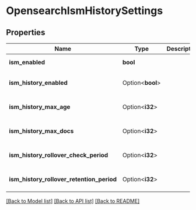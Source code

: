 # OpensearchIsmHistorySettings

## Properties

Name | Type | Description | Notes
------------ | ------------- | ------------- | -------------
**ism_enabled** | **bool** |  | [default to true]
**ism_history_enabled** | Option<**bool**> |  | [optional][default to true]
**ism_history_max_age** | Option<**i32**> |  | [optional][default to 24]
**ism_history_max_docs** | Option<**i32**> |  | [optional][default to 2500000]
**ism_history_rollover_check_period** | Option<**i32**> |  | [optional][default to 8]
**ism_history_rollover_retention_period** | Option<**i32**> |  | [optional][default to 30]

[[Back to Model list]](../README.md#documentation-for-models) [[Back to API list]](../README.md#documentation-for-api-endpoints) [[Back to README]](../README.md)


